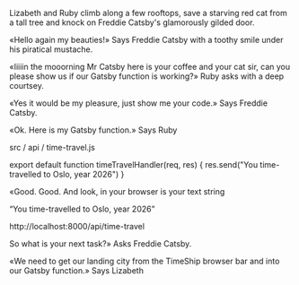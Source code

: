 Lizabeth and Ruby climb along a few rooftops, save a starving red cat from a tall tree and knock on Freddie Catsby's glamorously gilded door.

«Hello again my beauties!» Says Freddie Catsby with a toothy smile under his piratical mustache.

«Iiiiin the mooorning Mr Catsby here is your coffee and your cat sir, can you please show us if our Gatsby function is working?» Ruby asks with a deep courtsey.

«Yes it would be my pleasure, just show me your code.» Says Freddie Catsby.

«Ok. Here is my Gatsby function.» Says Ruby


src / api / time-travel.js

export default function timeTravelHandler(req, res) {
 res.send("You time-travelled to Oslo, year 2026")
}


«Good. Good. And look, in your browser is your text string

“You time-travelled to Oslo, year 2026”

http://localhost:8000/api/time-travel

So what is your next task?» Asks Freddie Catsby.

«We need to get our landing city from the TimeShip browser bar and into our Gatsby function.» Says Lizabeth

